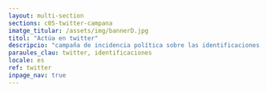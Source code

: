 ```yaml
---
layout: multi-section
sections: c05-twitter-campana
imatge_titular: /assets/img/bannerD.jpg
titol: "Actúa en twitter"
descripcio: "campaña de incidencia política sobre las identificaciones policiales por perfil étnico"
paraules_clau: twitter, identificaciones
locale: es
ref: twitter
inpage_nav: true
---
```

